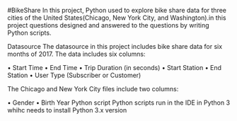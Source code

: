 #BikeShare
In this project, Python used to explore bike share data for three cities of the United States(Chicago, New York City, and Washington).in this project questions designed and answered to the questions by writing Python scripts.

Datasource The datasource in this project includes bike share data for six months of 2017. The data includes six columns:

• Start Time • End Time • Trip Duration (in seconds) • Start Station • End Station • User Type (Subscriber or Customer)

The Chicago and New York City files include two columns:

• Gender • Birth Year Python script Python scripts run in the IDE in Python 3 whihc needs to install Python 3.x version
